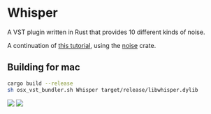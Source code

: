 # Whisper

A VST plugin written in Rust that provides 10 different kinds of noise.

A continuation of [this tutorial](https://rust.audio/articles/vst-tutorial/), using the [noise](https://docs.rs/noise/0.6.0/noise/) crate.



## Building for mac

```sh
cargo build --release
sh osx_vst_bundler.sh Whisper target/release/libwhisper.dylib 
 ```


![](./demo-bitwig.gif)
![](./demo-ableton.gif)
